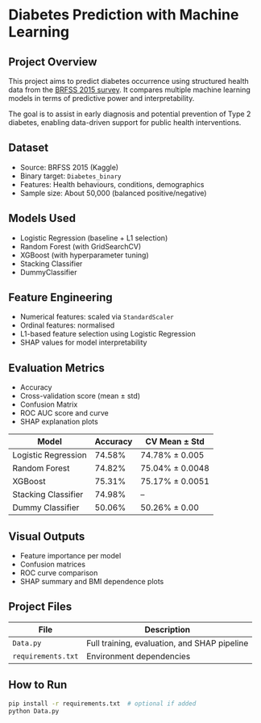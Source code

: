 # Diabetes Prediction with Machine Learning



## Project Overview

This project aims to predict diabetes occurrence using structured health data from the [BRFSS 2015 survey](https://www.kaggle.com/datasets/alexteboul/diabetes-health-indicators-dataset). It compares multiple machine learning models in terms of predictive power and interpretability.

The goal is to assist in early diagnosis and potential prevention of Type 2 diabetes, enabling data-driven support for public health interventions.



## Dataset

- Source: BRFSS 2015 (Kaggle)
- Binary target: `Diabetes_binary`
- Features: Health behaviours, conditions, demographics
- Sample size:  About  50,000  (balanced positive/negative)



## Models Used

- Logistic Regression (baseline + L1 selection)
- Random Forest (with GridSearchCV)
- XGBoost (with hyperparameter tuning)
- Stacking Classifier
- DummyClassifier 



## Feature Engineering

- Numerical features: scaled via `StandardScaler`
- Ordinal features: normalised
- L1-based feature selection using Logistic Regression
- SHAP values for model interpretability



## Evaluation Metrics

- Accuracy
- Cross-validation score (mean ± std)
- Confusion Matrix
- ROC AUC score and curve
- SHAP explanation plots

| Model               | Accuracy | CV Mean ± Std   |
| ------------------- | -------- | --------------- |
| Logistic Regression | 74.58%   | 74.78% ± 0.005  |
| Random Forest       | 74.82%   | 75.04% ± 0.0048 |
| XGBoost             | 75.31%   | 75.17% ± 0.0051 |
| Stacking Classifier | 74.98%   | –               |
| Dummy Classifier    | 50.06%   | 50.26% ± 0.00   |



## Visual Outputs

- Feature importance per model
- Confusion matrices
- ROC curve comparison
- SHAP summary and BMI dependence plots



## Project Files

| File               | Description                                  |
| ------------------ | -------------------------------------------- |
| `Data.py`          | Full training, evaluation, and SHAP pipeline |
| `requirements.txt` | Environment dependencies                     |



## How to Run

```bash
pip install -r requirements.txt  # optional if added
python Data.py
```

